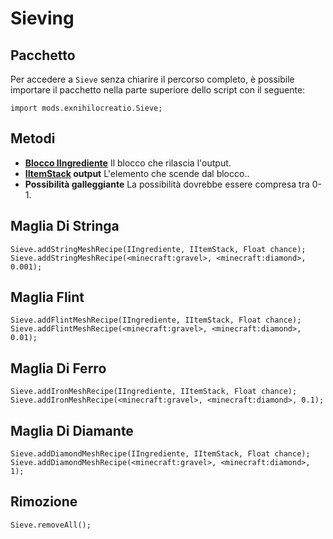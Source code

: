 # Sieving

## Pacchetto

Per accedere a `Sieve` senza chiarire il percorso completo, è possibile importare il pacchetto nella parte superiore dello script con il seguente:

```zenscript
import mods.exnihilocreatio.Sieve;
```

## Metodi

- **[Blocco IIngrediente](/Vanilla/Variable_Types/IIngredient/)** Il blocco che rilascia l'output.
- **[IItemStack](/Vanilla/Items/IItemStack/) output** L'elemento che scende dal blocco..
- **Possibilità galleggiante** La possibilità dovrebbe essere compresa tra 0-1.

## Maglia Di Stringa

```zenscript
Sieve.addStringMeshRecipe(IIngrediente, IItemStack, Float chance);
Sieve.addStringMeshRecipe(<minecraft:gravel>, <minecraft:diamond>, 0.001);
```

## Maglia Flint

```zenscript
Sieve.addFlintMeshRecipe(IIngrediente, IItemStack, Float chance);
Sieve.addFlintMeshRecipe(<minecraft:gravel>, <minecraft:diamond>, 0.01);
```

## Maglia Di Ferro

```zenscript
Sieve.addIronMeshRecipe(IIngrediente, IItemStack, Float chance);
Sieve.addIronMeshRecipe(<minecraft:gravel>, <minecraft:diamond>, 0.1);
```

## Maglia Di Diamante

```zenscript
Sieve.addDiamondMeshRecipe(IIngrediente, IItemStack, Float chance);
Sieve.addDiamondMeshRecipe(<minecraft:gravel>, <minecraft:diamond>, 1);
```

## Rimozione

```zenscript
Sieve.removeAll();
```

